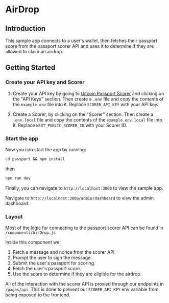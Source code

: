 # AirDrop

## Introduction

This sample app connects to a user's wallet, then fetches their passport score from the passport scorer API and uses it to determine if they are allowed to claim an airdrop.

## Getting Started

### Create your API key and Scorer
1. Create your API key by going to [Gitcoin Passport Scorer](https://scorer.gitcoin.co) and clicking on the "API Keys" section.
  Then create a `.env` file and copy the contents of the `example.env` file into it.
  Replace `SCORER_API_KEY` with your API key.

1. Create a Scorer, by clicking on the "Scorer" section.
  Then create a `.env.local` file and copy the contents of the `example.env.local` file into it. Replace `NEXT_PUBLIC_SCORER_ID` with your Scorer ID.

### Start the app
Now you can start the app by running:

```bash
cd passport && npm install
``` 
then 

```bash
npm run dev
```

Finally, you can navigate to `http://localhost:3000` to view the sample app.

Navigate to `http://localhost:3000/admin/dashboard` to view the admin dashboard.

### Layout

Most of the logic for connecting to the passport scorer API can be found in `/components/AirDrop.js`

Inside this component we:
1. Fetch a message and nonce from the scorer API.
2. Prompt the user to sign the message.
3. Submit the user's passport for scoring.
4. Fetch the user's passport score.
5. Use the score to determine if they are eligible for the airdrop.

All of the interaction with the scorer API is proxied through our endpoints in `/pages/api`. This is done to prevent our `SCORER_API_KEY` env variable from being exposed to the frontend.